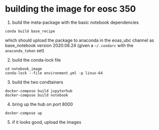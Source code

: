# building the image for eosc 350

1) build the meta-package with the basic notebook dependencies

```
conda build base_recipe
```

which should upload the package to anaconda in the eoas_ubc channel as base_notebook version 2020.08.24
(given a `~/.condarc` with the `anaconda_token` set)

2) build the conda-lock file

```
cd notebook_image
conda-lock --file environment.yml -p linux-64
```

3) build the two condtainers

```
docker-compose build jupyterhub
docker-compose build notebook
```

4) bring up the hub on port 8000

```
docker-compose up
```

5) if it looks good, upload the images



